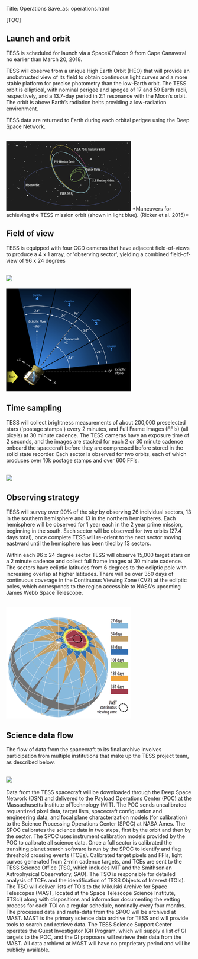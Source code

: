 Title: Operations
Save_as: operations.html

[TOC]

## Launch and orbit

TESS  is scheduled for launch via a SpaceX Falcon 9 from Cape Canaveral no earlier than March 20, 2018.  

TESS will observe from a unique High Earth Orbit (HEO) that will provide an unobstructed view of its field to obtain continuous light curves and a more stable platform for precise photometry than the low-Earth orbit. The TESS orbit is elliptical, with nominal perigee and apogee of 17 and 59 Earth radii, respectively, and a 13.7-day period in 2:1 resonance with the Moon’s orbit. The orbit is above Earth’s radiation belts providing a low-radiation environment.

TESS data are returned to Earth during each orbital perigee using the Deep Space Network.

<br/>

<img class="img-responsive" style="max-width:67%;" src="images/mission/tess_orbit_Winnpresentation.png">
*Maneuvers for achieving the TESS mission orbit (shown in light blue). (Ricker et al. 2015)*

<br/>


## Field of view

TESS is equipped with four CCD cameras that have adjacent field-of-views to produce a 4 x 1 array, or 'observing sector', yielding a combined field-of-view of 96 x 24 degrees

<br/>
<img class="img-responsive" style="max-width:67%;" src="images/mission/tess_observingsectorschematic_Winnpresentation.png">
<br/>

<br/>
<img class="img-responsive" style="max-width:67%;" src="images/mission/tess_cameraFOVschematic_Winnpresentation.png">
<br/>


## Time sampling

TESS will collect brightness measurements of about 200,000 preselected stars ('postage stamps') every 2 minutes, and Full Frame Images (FFIs) (all pixels) at 30 minute cadence. The TESS cameras have an exposure time of 2 seconds, and the images are stacked for each 2 or 30 minute cadence onboard the spacecraft before they are compressed before stored in the solid state recorder. Each sector is observed for two orbits, each of which produces over 10k postage stamps and over 600 FFIs.

<br/>
<img class="img-responsive" style="max-width:95%;" src="images/mission/tess_onboard_formats.png">
<br/>


## Observing strategy

TESS will survey over 90% of the sky by observing 26 individual sectors, 13 in the southern hemisphere and 13 in the northern hemispheres. Each hemisphere will be observed for 1 year each in the 2 year prime mission, beginning in the south. Each sector will be observed for two orbits (27.4 days total), once complete TESS will re-orient to the next sector moving eastward until the hemisphere has been tiled by 13 sectors.  

Within each 96 x 24 degree sector TESS will observe 15,000 target stars on a 2 minute cadence and collect full frame images at 30 minute cadence. The sectors have ecliptic latitudes from 6 degrees to the ecliptic pole with increasing overlap at higher latitudes. There will be over 350 days of continuous coverage in the Continuous Viewing Zone (CVZ) at the ecliptic poles, which corresponds to the region accessible to NASA's upcoming James Webb Space Telescope.



<br/>
<img class="img-responsive" style="max-width:67%;" src="images/mission/tess_2yearskycoverage.png">
<br/>



## Science data flow 
The flow of data from the spacecraft to its final archive involves participation from multiple institutions that make up the TESS project team, as described below.

<br/>
<img class="img-responsive" style="max-width:75%;" src="images/mission/tess_operations2.png">
<br/>

Data from the TESS spacecraft will be downloaded through the Deep Space Network (DSN) and delivered to the Payload Operations Center (POC) at the Massachusetts Institute ofTechnology (MIT). The POC sends uncalibrated requantized pixel data, target lists, spacecraft configuration and engineering data, and focal plane characterization models (for calibration) to the Science Processing Operations Center (SPOC) at NASA Ames. The SPOC calibrates the science data in two steps, first by the orbit and then by the sector. The SPOC uses instrument calibration models provided by the POC to calibrate all science data. Once a full sector is calibrated the transiting planet search software is run by the SPOC to identify and flag threshold crossing events (TCEs). Calibrated target pixels and FFIs, light curves generated from 2-min cadence targets, and TCEs are sent to the TESS Science Office (TSO, which includes MIT and the Smithsonian Astrophysical Observatory, SAO). The TSO is responsible for detailed analysis of TCEs and the identification of TESS Objects of Interest (TOIs). The TSO will deliver lists of TOIs to the Mikulski Archive for Space Telescopes (MAST, located at the Space Telescope Science Institute, STScI) along with dispositions and information documenting the vetting process for each TOI on a regular schedule, nominally every four months. The processed data and meta-data from the SPOC will be archived at MAST. MAST is the primary science data archive for TESS and will provide tools to search and retrieve data. The TESS Science Support Center operates the Guest Investigator (GI) Program, which will supply a list of GI targets to the POC, and the GI proposers will retrieve their data from the MAST. All data archived at MAST will have no proprietary period and will be publicly available.


